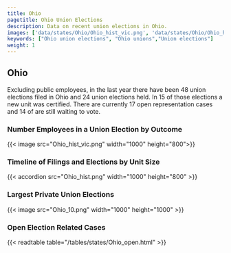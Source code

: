 ```yaml
---
title: Ohio
pagetitle: Ohio Union Elections
description: Data on recent union elections in Ohio.
images: ['data/states/Ohio/Ohio_hist_vic.png', 'data/states/Ohio/Ohio_hist_size.png', 'data/states/Ohio/Ohio_10.png']
keywords: ["Ohio union elections", "Ohio unions","Union elections"]
weight: 1
---
```

##  Ohio

Excluding public employees, in the last year there have been 48 union elections filed in Ohio and 24 union elections held. In 15 of those elections a new unit was certified. There are currently 17 open representation cases and 14 of are still waiting to vote.

### Number Employees in a Union Election by Outcome
{{< image src="Ohio_hist_vic.png" width="1000" height="800">}}

### Timeline of Filings and Elections by Unit Size
{{< accordion src="Ohio_hist.png" width="1000" height="800" >}}

### Largest Private Union Elections
{{< image src="Ohio_10.png" width="1000" height="1000"  >}}

### Open Election Related Cases
{{< readtable table="/tables/states/Ohio_open.html" >}}

